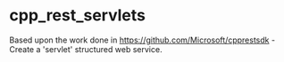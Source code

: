 # cpp_rest_servlets
Based upon the work done in https://github.com/Microsoft/cpprestsdk - Create a 'servlet' structured web service.
